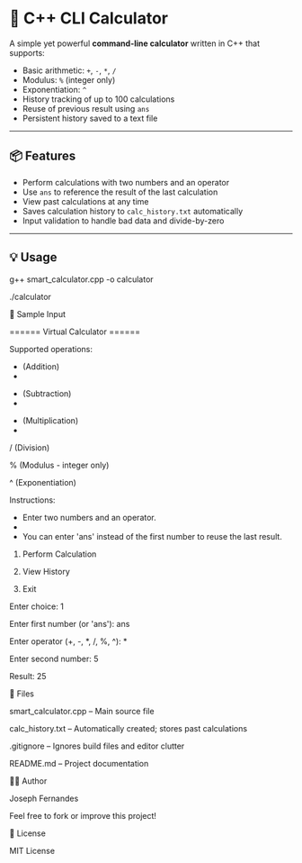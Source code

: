# 🧮 C++ CLI Calculator

A simple yet powerful **command-line calculator** written in C++ that supports:

- Basic arithmetic: `+`, `-`, `*`, `/`
- Modulus: `%` (integer only)
- Exponentiation: `^`
- History tracking of up to 100 calculations
- Reuse of previous result using `ans`
- Persistent history saved to a text file

---

## 📦 Features

- Perform calculations with two numbers and an operator
- Use `ans` to reference the result of the last calculation
- View past calculations at any time
- Saves calculation history to `calc_history.txt` automatically
- Input validation to handle bad data and divide-by-zero

---

## 💡 Usage


g++ smart_calculator.cpp -o calculator

./calculator

📝 Sample Input

====== Virtual Calculator ======

Supported operations:

  + (Addition)
  + 
  - (Subtraction)
  - 
  * (Multiplication)
  * 
  / (Division)

  % (Modulus - integer only)
  
  ^ (Exponentiation)
  
Instructions:

  - Enter two numbers and an operator.
  - 
  - You can enter 'ans' instead of the first number to reuse the last result.

1. Perform Calculation
   
2. View History
   
3. Exit
   
Enter choice: 1

Enter first number (or 'ans'): ans

Enter operator (+, -, *, /, %, ^): *

Enter second number: 5

Result: 25

📂 Files

smart_calculator.cpp – Main source file

calc_history.txt – Automatically created; stores past calculations

.gitignore – Ignores build files and editor clutter

README.md – Project documentation

👨‍💻 Author

Joseph Fernandes

Feel free to fork or improve this project!

🔗 License

MIT License 

